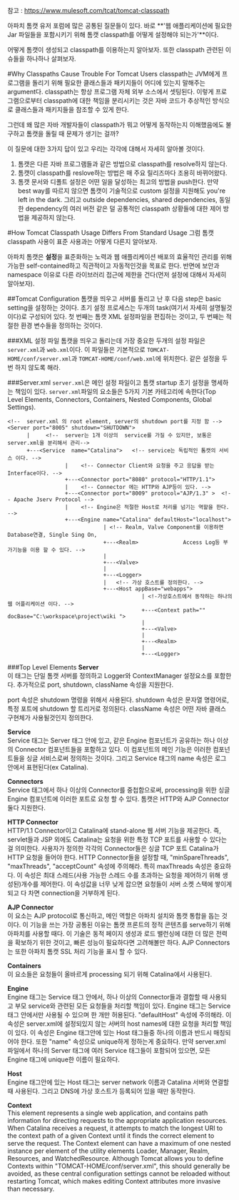 참고 : https://www.mulesoft.com/tcat/tomcat-classpath

아파치 톰캣 유저 포럼에 많은 공통된 질문들이 있다. 바로 **'웹 애플리케이션에 필요한 Jar 파일들을 포함시키기 위해 톰캣 classpath를 어떻게 설정해야 되는가'**이다. 

어떻게 톰캣이 생성되고 classpath를 이용하는지 알아보자. 또한 classpath 관련된 이슈들을 하나하나 살펴보자. 

#Why Classpaths Cause Trouble For Tomcat Users
classpath는 JVM에게 프로그램을 돌리기 위해 필요한 클래스들과 패키지들이 어디에 있는지 말해주는 argument다. classpath는 항상 프로그램 자체 외부 소스에서 셋팅된다. 이렇게 프로그램으로부터 classpath에 대한 책임을 분리시키는 것은 자바 코드가 추상적인 방식으로 클래스들과 패키지들을 참조할 수 있게 한다. 

그런데 왜 많은 자바 개발자들이 classpath가 뭐고 어떻게 동작하는지 이해했음에도 불구하고 톰캣을 돌릴 때 문제가 생기는 걸까? 

이 질문에 대한 3가지 답이 있고 우리는 각각에 대해서 자세히 알아볼 것이다.

1. 톰캣은 다른 자바 프로그램들과 같은 방법으로 classpath를 resolve하지 않는다. 
2. 톰캣이 classpath를 reslove하는 방법은 매 주요 릴리즈마다 조용히 바뀌어왔다. 
3. 톰캣 문서와 디폴트 설정은 어떤 일을 달성하는 최고의 방법을 push한다. 만약 best way를 따르지 않으면 톰캣이 기술적으로 custom 설정을 지원해도 you're left in the dark. 그리고 outside dependencies, shared dependencies, 동일한 dependency의 여러 버전 같은 덜 공통적인 classpath 상황들에 대한 제어 방법을 제공하지 않는다.

#How Tomcat Classpath Usage Differs From Standard Usage
그럼 톰캣 classpath 사용이 표준 사용과는 어떻게 다른지 알아보자. 

아파치 톰캣은 **설정**을 표준화하는 노력과 웹 애플리케이션 배포의 효율적인 관리를 위해 가능한 self-contained하고 직관적이고 자동적인것을 목표로 한다. 반면에 보안과 namespace 이유로 다른 라이브러리 접근에 제한을 건다(먼저 설정에 대해서 자세히 알아보자).

##Tomcat Configuration
톰캣을 띄우고 서버를 돌리고 난 후 다음 step은 basic setting을 설정하는 것이다. 초기 설정 프로세스는 두개의 task(여기서 자세히 설명될것이다)로 구성되어 있다. 첫 번째는 톰캣 XML 설정파일을 편집하는 것이고, 두 번째는 적절한 환경 변수들을 정의하는 것이다. 

###XML 설정 파일
톰캣을 띄우고 돌리는데 가장 중요한 두개의 설정 파일은 `server.xml`과 `web.xml`이다. 이 파일들은 기본적으로 `TOMCAT-HOME/conf/server.xml`과 `TOMCAT-HOME/conf/web.xml`에 위치한다.
같은 설정을 두번 하지 않도록 해라. 

###Server.xml
`server.xml`은 메인 설정 파일이고 톰캣 startup 초기 설정을 명세하는 책임이 있다. `server.xml`파일의 요소들은 5가지 기본 카테고리에 속한다(Top Level Elements, Connectors, Containers, Nested Components, Global Settings). 
```
<!--  server.xml 의 root element, server의 shutdown port를 지정 함 -->
<Server port="8005" shutdown="SHUTDOWN">  
      |     <!--  server는 1개 이상의  service를 가질 수 있지만, 보통은 server.xml을 분리해서 관리-->
      +---<Service  name="Catalina">   <!-- service는 독립적인 톰캣의 서비스 이다. -->
                  |    <!-- Connector Client와 요청을 주고 응답을 받는 Interface이다. -->
                  +---<Connector port="8080" protocol="HTTP/1.1">
                  |    <!-- Connector 에는 HTTP와 AJP등이 있다. -->
                  +---<Connector port="8009" protocol="AJP/1.3" >  <!-- Apache Jserv Protocol -->
                  |    <!-- Engine은 적절한 Host로 처리를 넘기는 역할을 한다. -->
                  +---<Engine name="Catalina" defaultHost="localhost">
                              | <!-- Realm, Valve Component를 이용하면 Database연결, Single Sing On,
                              +---<Realm>              Access Log등 부가기능을 이용 할 수 있다. -->
                              |
                              +---<Valve>
                              | 
                              +---<Logger>
                              |   <!-- 가상 호스트를 정의한다. -->
                              +---<Host appBase="webapps">
                                          | <!-가상호스트에서 동작하는 하나의 웹 어플리케이션 이다. -->
                                          +---<Context path="" docBase="C:\workspace\project\wiki ">
                                          |
                                          +---<Valve>
                                          |
                                          +---<Realm>
                                          |
                                          +---<Logger>
```
###Top Level Elements
**Server**<br>
이 태그는 단일 톰캣 서버를 정의하고 Logger와 ContextManager 설정요소를 포함한다. 추가적으로 port, shutdown, className 속성을 지원한다. 

port 속성은 shutdown 명령을 위해서 사용된다. shutdown 속성은 문자열 명령어로, 특정 포트에 shutdown 할 트리거로 정의된다. className 속성은 어떤 자바 클래스 구현체가 사용될것인지 정의한다. 

**Service**<br>
Service 태그는 Server 태그 안에 있고, 같은 Engine 컴포넌트가 공유하는 하나 이상의 Connector 컴포넌트들을 포함하고 있다. 이 컴포넌트의 메인 기능은 이러한 컴포넌트들을 싱글 서비스로써 정의하는 것이다. 그리고 Service 태그의 name 속성은 로그 안에서 표현된다(ex Catalina). 

**Connectors**<br>
Service 태그에서 하나 이상의 Connector를 중첩함으로써, processing을 위한 싱글 Engine 컴포넌트에 이러한 포트로 요청 할 수 있다. 톰캣은 HTTP와 AJP Connector 둘다 지원한다. 

**HTTP Connector**<br>
HTTP/1.1 Connector이고 Catalina에 stand-alone 웹 서버 기능을 제공한다. 즉, servlet들과 JSP 외에도 Catalina는 요청을 위한 특정 TCP 포트를 사용할 수 있다는 걸 의미한다. 사용자가 정의한 각각의 Connector들은 싱글 TCP 포트 Catalina가 HTTP 요청을 들어야 한다. HTTP Connector들을 설정할 때, "minSpareThreads", "maxThreads", "acceptCount" 속성에 주의해라. 특히 maxThreads 속성은 중요하다. 이 속성은 최대 스레드(사용 가능한 스레드 수를 초과하는 요청을 제어하기 위해 생성된)개수를 제어한다. 이 속성값을 너무 낮게 잡으면 요청들이 서버 소켓 스택에 쌓이게 되고 다 차면 connection을 거부하게 된다. 

**AJP Connector**<br>
이 요소는 AJP protocol로 통신하고, 메인 역할은 아파치 설치와 톰캣 통합을 돕는 것이다. 이 기능을 쓰는 가장 공통된 이유는 톰캣 프론트의 정적 콘텐츠를 serve하기 위해 아파치를 사용할 때다. 이 기술은 동적 페이지 생성과 로드 밸런싱에 대한 더 많은 전력을 확보하기 위한 것이고, 빠른 성능이 필요하다면 고려해볼만 하다. AJP Connectors는 또한 아파치 톰캣 SSL 처리 기능을 표시 할 수 있다.

**Containers**<br>
이 요소들은 요청들이 올바르게 processing 되기 위해 Catalina에서 사용된다.

**Engine**<br>
Engine 태그는 Service 태그 안에서, 하나 이상의 Connector들과 결합할 때 사용되고 부모 service와 관련된 모든 요청들을 처리할 책임이 있다. Engine 태그는 Service 태그 안에서만 사용될 수 있으며 한 개만 허용된다.
"defaultHost" 속성에 주의해라. 이 속성은 server.xml에 설정되있지 않는 서버의 host names에 대한 요청을 처리할 책임이 있다. 이 속성은 Engine 태그안에 있는 Host 태그들중 하나의 이름과 반드시 매칭되어야 한다.
또한 "name" 속성으로 unique하게 정하는게 중요하다. 만약 server.xml 파일에서 하나의 Server 태그에 여러 Service 태그들이 포함되어 있으면, 모든 Engine 태그에 unique한 이름이 필요하다.  

**Host**<br>
Engine 태그안에 있는 Host 태그는 server network 이름과 Catalina 서버와 연결할 때 사용된다. 그리고 DNS에 가상 호스트가 등록되어 있을 때만 동작한다.

**Context**<br>
This element represents a single web application, and contains path information for directing requests to the appropriate application resources. When Catalina receives a request, it attempts to match the longest URI to the context path of a given Context until it finds the correct element to serve the request. The Context element can have a maximum of one nested instance per element of the utility elements Loader, Manager, Realm, Resources, and WatchedResource. Although Tomcat allows you to define Contexts within "TOMCAT-HOME/conf/server.xml", this should generally be avoided, as these central configuration settings cannot be reloaded without restarting Tomcat, which makes editing Context attributes more invasive than necessary.